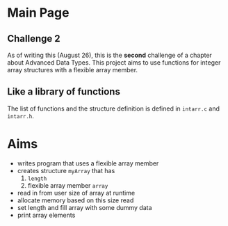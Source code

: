 # Main Page

## Challenge 2

As of writing this (August 26), this is the **second** challenge of a chapter about Advanced Data Types. This project aims to use functions for integer array structures with a flexible array member.

## Like a library of functions

The list of functions and the structure definition is defined in `intarr.c` and `intarr.h`.

# Aims

- writes program that uses a flexible array member
- creates structure `myArray` that has
    1. `length`
    2. flexible array member `array`
- read in from user size of array at runtime
- allocate memory based on this size read
- set length and fill array with some dummy data
- print array elements
